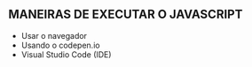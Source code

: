 ## MANEIRAS DE EXECUTAR O JAVASCRIPT

- Usar o navegador
- Usando o codepen.io
- Visual Studio Code (IDE)
